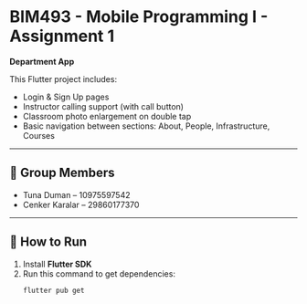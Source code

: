 # BIM493 - Mobile Programming I - Assignment 1

**Department App**

This Flutter project includes:
- Login & Sign Up pages  
- Instructor calling support (with call button)  
- Classroom photo enlargement on double tap  
- Basic navigation between sections: About, People, Infrastructure, Courses  

---

## 👥 Group Members
- Tuna Duman – 10975597542
- Cenker Karalar – 29860177370    

---

## 🚀 How to Run
1. Install **Flutter SDK**
2. Run this command to get dependencies:
   ```bash
   flutter pub get

